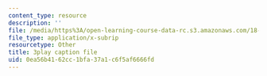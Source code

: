 ```yaml
---
content_type: resource
description: ''
file: /media/https%3A/open-learning-course-data-rc.s3.amazonaws.com/18-065-matrix-methods-in-data-analysis-signal-processing-and-machine-learning-spring-2018/0ea56b4162cc1bfa37a1c6f5af6666fd_2K7CvGnebO0.srt
file_type: application/x-subrip
resourcetype: Other
title: 3play caption file
uid: 0ea56b41-62cc-1bfa-37a1-c6f5af6666fd
---
```


